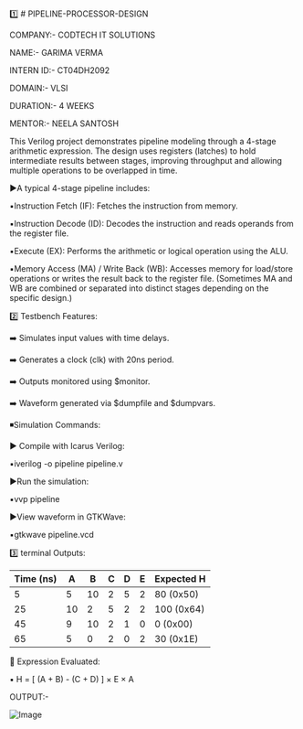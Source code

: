1️⃣ # PIPELINE-PROCESSOR-DESIGN

COMPANY:- CODTECH IT SOLUTIONS 

NAME:- GARIMA VERMA

INTERN ID:- CT04DH2092

DOMAIN:- VLSI

DURATION:- 4 WEEKS 

MENTOR:- NEELA SANTOSH 

This Verilog project demonstrates pipeline modeling through a 4-stage arithmetic expression. The design uses registers (latches) to hold intermediate results between stages, improving throughput and allowing multiple operations to be overlapped in time.

▶️A typical 4-stage pipeline includes:

▪️Instruction Fetch (IF): Fetches the instruction from memory.

▪️Instruction Decode (ID): Decodes the instruction and reads operands from the register file. 

▪️Execute (EX): Performs the arithmetic or logical operation using the ALU.

▪️Memory Access (MA) / Write Back (WB): Accesses memory for load/store operations or writes the result back to the register file. 
(Sometimes MA and WB are combined or separated into distinct stages depending on the specific design.)

2️⃣ Testbench Features:

➡️ Simulates input values with time delays.

➡️ Generates a clock (clk) with 20ns period.

➡️ Outputs monitored using $monitor.

➡️ Waveform generated via $dumpfile and $dumpvars.

◾️Simulation Commands:

▶️ Compile with Icarus Verilog:

▪️iverilog -o pipeline pipeline.v

▶️Run the simulation:

▪️vvp pipeline

▶️View waveform in GTKWave:

▪️gtkwave pipeline.vcd

3️⃣ terminal Outputs:

| Time (ns) | A  | B  | C | D | E | Expected H |
| --------- | -- | -- | - | - | - | ---------- |
| 5         | 5  | 10 | 2 | 5 | 2 | 80 (0x50)  |
| 25        | 10 | 2  | 5 | 2 | 2 | 100 (0x64) |
| 45        | 9  | 10 | 2 | 1 | 0 | 0 (0x00)   |
| 65        | 5  | 0  | 2 | 0 | 2 | 30 (0x1E)  |

🔸️ Expression Evaluated:

▪️ H = [ (A + B) - (C + D) ] × E × A

OUTPUT:-

![Image](https://github.com/user-attachments/assets/227f3327-5dc1-4e95-957d-0ec35e594f67)
